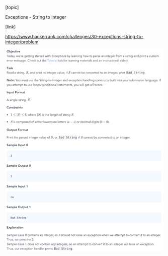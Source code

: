 [topic]

Exceptions - String to Integer

[link]

https://www.hackerrank.com/challenges/30-exceptions-string-to-integer/problem


![Alt text](../../../../../../resources/thirty.days.of.code/question-16.png?raw=true "Title")
